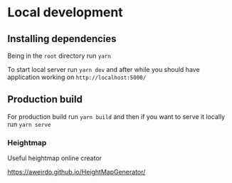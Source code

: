 # Local development

## Installing dependencies

Being in the `root` directory run
`yarn`

To start local server run
`yarn dev`
and after while you should have application working on
`http://localhost:5000/`

## Production build

For production build run
`yarn build`
and then if you want to serve it locally run
`yarn serve`

### Heightmap

Useful heightmap online creator

https://aweirdo.github.io/HeightMapGenerator/
